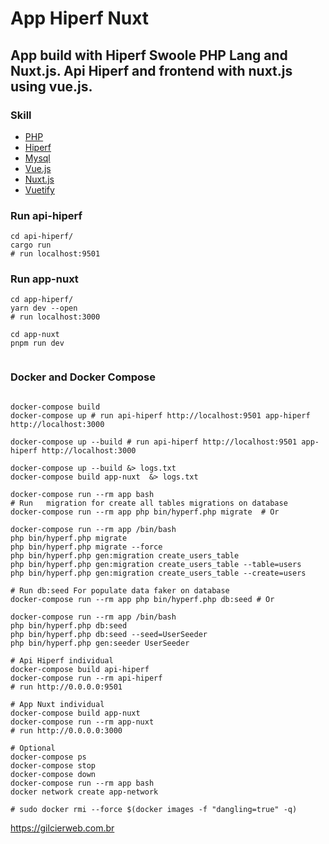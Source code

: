 # App Hiperf Nuxt
## App build with Hiperf Swoole PHP Lang and Nuxt.js. Api Hiperf and frontend with nuxt.js using vue.js.

### Skill

- [PHP](https://www.php.net/)
- [Hiperf](https://www.hyperf.io/)
- [Mysql](https://www.mysql.com/)
- [Vue.js](https://vuejs.org/)
- [Nuxt.js](https://nuxt.com/)
- [Vuetify](https://vuetifyjs.com/)

 

### Run api-hiperf

```shell
cd api-hiperf/
cargo run
# run localhost:9501

```

### Run app-nuxt

```shell
cd app-hiperf/
yarn dev --open
# run localhost:3000

cd app-nuxt 
pnpm run dev
 
```

### Docker and Docker Compose

```shell

docker-compose build
docker-compose up # run api-hiperf http://localhost:9501 app-hiperf http://localhost:3000

docker-compose up --build # run api-hiperf http://localhost:9501 app-hiperf http://localhost:3000

docker-compose up --build &> logs.txt
docker-compose build app-nuxt  &> logs.txt

docker-compose run --rm app bash
# Run   migration for create all tables migrations on database
docker-compose run --rm app php bin/hyperf.php migrate  # Or

docker-compose run --rm app /bin/bash
php bin/hyperf.php migrate
php bin/hyperf.php migrate --force
php bin/hyperf.php gen:migration create_users_table
php bin/hyperf.php gen:migration create_users_table --table=users
php bin/hyperf.php gen:migration create_users_table --create=users

# Run db:seed For populate data faker on database
docker-compose run --rm app php bin/hyperf.php db:seed # Or

docker-compose run --rm app /bin/bash
php bin/hyperf.php db:seed
php bin/hyperf.php db:seed --seed=UserSeeder
php bin/hyperf.php gen:seeder UserSeeder

# Api Hiperf individual
docker-compose build api-hiperf
docker-compose run --rm api-hiperf
# run http://0.0.0.0:9501

# App Nuxt individual
docker-compose build app-nuxt
docker-compose run --rm app-nuxt
# run http://0.0.0.0:3000

# Optional
docker-compose ps
docker-compose stop
docker-compose down
docker-compose run --rm app bash
docker network create app-network

# sudo docker rmi --force $(docker images -f "dangling=true" -q)

```


https://gilcierweb.com.br
